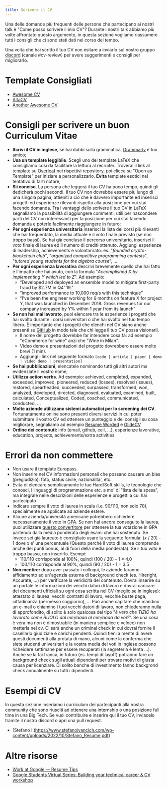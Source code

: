 ```yaml
---
title: Scrivere il CV
---
```


Una delle domande più frequenti delle persone che partecipano ai nostri talk è "Come posso scrivere il mio CV"? 
Durante i nostri talk abbiamo più volte affrontato questo argomento, in questa sezione vogliamo riassumere tutti i consigli che ci sono stati dati nel corso del tempo.

Una volta che hai scritto il tuo CV non esitare a inviarlo sul nostro gruppo [discord](https://discord.gg/BR2udfnpje) (canale #cv-review) per avere suggerimenti e consigli per migliorarlo.

# Template Consigliati 
- [Awesome CV](https://www.overleaf.com/latex/templates/awesome-cv/dfnvtnhzhhbm)
- [AltaCV](https://www.overleaf.com/latex/templates/altacv-template/trgqjpwnmtgv)
- [Another Awesome CV](https://github.com/darwiin/yaac-another-awesome-cv)

# Consigli per scrivere un buon Curriculum Vitae

- **Scrivi il CV in inglese**, se hai dubbi sulla grammatica, [Grammarly](https://www.grammarly.com/) è tuo amico;
- **Usa un template leggibile**. Scegli uno dei template LaTeX che consigliamo così da facilitare la lettura al recruiter. Troverai il link al template su [Overleaf](https://www.overleaf.com/) nei rispettivi repository, poi clicca su "Open as Template" per iniziare a personalizzarlo. **Evita** template esotici nel tentativo di farti notare;
- **Sii conciso**. La persona che leggerà il tuo CV ha poco tempo, quindi gli dedicherà pochi secondi. Il tuo CV non dovrebbe essere più lungo di una singola pagina, attieniti a ciò che è davvero importante ed inserisci progetti ed esperienze rilevanti rispetto alla posizione per cui stai facendo domanda. Tra i vantaggi dello scrivere il tuo CV in LaTeX segnaliamo la possibilità di aggiungere commenti, utili per nascondere parti del CV non interessanti per la posizione per cui stai facendo domanda e poterle facilmente riaggiungere in futuro;
- **Per ogni esperienza universitaria** inserisci la lista dei corsi più rilevanti che hai frequentato, la media attuale e il voto finale previsto (se non troppo bassi). Se hai già concluso il percorso universitario, inserisci il voto finale di laurea ed il numero di crediti ottenuto. Aggiungi esperienze di leadership, achievements e volontarirato: es. "_founded crypto-blockchain club_", "_organized competitive programming contests_", "_tutored young students for the algebra course_", ...
- **Per ogni esperienza lavorativa** descrivi brevemente quello che hai fatto e l'impatto che hai avuto, con la formula "_Accomplished X by implementing Y which led to Z_". Ad esempio:
  - “Developed and deployed an ensemble model to mitigate first-party fraud by $2.7M in Q4' 19.”
  - “improved performance to 10,000 req/s with this technique”
  - “I’ve been the engineer working for 6 months on feature X for project Y, that was launched in December 2018. Gross revenues for our company increased by Y% within 1 year from its launch”
- **Se non hai mai lavorato**, puoi elencare tra le esperienze i progetti che hai svolto durante i corsi universitari o che hai svolto nel tuo tempo libero. È importante che i progetti che elenchi nel CV siano anche presenti su [GitHub](https://github.com/) in modo tale che chi legge il tuo CV possa visionarli.
  - Il nome del progetto dovrebbe far intendere cosa fà: ad esempio "eCommerce for wine" anzi che "Wine in Milan".
  - Video demo e presentazioni del progetto dovrebbero essere molto brevi (1 min).
  - Aggiungi i link nel seguente formato ```[code | article | paper | demo | video demo | presentation]```
- **Se hai pubblicazioni**, elencatele nominando tutti gli altri autori ma evidenziate il vostro nome;
- **Utilizza action verbs**. Ad esempio: achieved, completed, expanded, exceeded, improved, pioneered, reduced (losses), resolved (issues), restored, spearheaded, succeeded, surpassed, transformed, won, analyzed, developed, directed, diagnosed, evaluated, examined, built, calculated, Conceptualized, Coded, coached, communicated, conducted, ...
- **Molte aziende utilizzano sistemi automatici per lo screening dei CV**. Fortunatamente online sono presenti diversi servizi in cui poter submittare il vostro CV ed ottenere un punteggio e dei consigli su cosa migliorare, segnaliamo ad esempio [Resume Worded](https://resumeworded.com/) e [GlideCV](https://glidecv.com/).
- **Ordine dei contenuti:** info (email, github, cell, ...), esperienze lavorative, education, projects, achievements/extra activities

# Errori da non commettere

- Non usare il template Europass.
- Non inserire nel CV informazioni personali che possano causare un bias (pregiudizio): foto, status civile, nazionalita',  etc.
- Evita di elencare semplicamente le tue Hard/Soft skills, le tecnologie che conosci, i linguaggi di programmazione etc. a mo' di "lista della spesa", ma integrale nelle descrizioni delle esperienze e progetti a cui hai partecipato
- Indicare sempre il voto di laurea in scala (i.e. 90/110, non solo 70), specialmente se applicate ad aziende estere. 
- Alcune azienda/università americane potrebbero richiedere necessariamente il voto in [GPA](https://en.wikipedia.org/wiki/Academic_grading_in_the_United_States). Se non hai ancora conseguito la laurea, puoi utilizzare [questo convertitore](https://applications.wes.org/igpa-calculator/) per ottenere la tua votazione in GPA partendo dalla media ponderata degli esami che hai sostenuto. Se invece sei già laureato è consigliato usare la seguente formula: (*x* / 20) - 1 dove *x* e' una percentuale (Questo perchè il voto di laurea comprende anche dei punti bonus, al di fuori della media ponderata). Se il tuo voto è troppo basso, non inserirlo.
Esempi:
  - 110/110 corrisponde al 100%, quindi (100 / 20) - 1 = 4.0
  - 100/110 corrisponde al 90%, quindi (90 / 20) - 1 = 3.5 
- **Non mentire:** dopo aver passato i colloqui, le aziende faranno affidamento ad un'agenzia esterna di background check (es. Hireright, Accurate, ...) per verificare la veridicità del contenuto. Dovrai inserire su un portale le informazioni dei vecchi datori di lavoro e dovrai caricare dei documenti ufficiali su ogni cosa scritta nel CV (meglio se in inglese): attestato di laurea, vecchi contratti di lavoro, vecchie buste paga, cittadinanza (permesso soggiorno), ... Può anche capitare che mandino un e-mail o chiamino i tuoi vecchi datori di lavoro, non chiederanno nulla di approfondito, di solito è solo qualcosa del tipo "_è vero che TIZIO ha lavorato come RUOLO dal mm/aaaa al mm/aaaa da voi?_". Se una cosa è vera ma non è dimostrabile (in maniera semplice e veloce) non metterla nel cv. Ci sarà anche un criminal check in cui dovrai fornire il casellario giudiziale e carichi pendenti. Quindi tieni a mente di avere questi documenti alla protata di mano, alcuni come la conferma che siete studenti universitari e la vostra media dei voti in inglese possono richeidere settimane per essere recuperati (la segreteria è lenta ...). Anche se la fai franca, in futuro (es. tempi di layoff) potranno fare un background check sugli attuali dipendenti per trovare motivi di giusta causa per licenziare. Di solito banche di investimento fanno backgrond check annualmente su tutti i dipendenti.

# Esempi di CV

In questa sezione inseriamo i curriculum dei partecipanti alla nostra community che sono riusciti ad ottenere una internship o una posizione full time in una Big Tech. Se vuoi contribuire e inserire qui il tuo CV, inviacelo tramite il nostro discord o apri una pull request.

- [Stefano I.(https://www.stefanoivancich.com/wp-content/uploads/2022/10/Stefano_Resume.pdf)

# Altre risorse
- [Work at Google — Resume Tips](https://www.youtube.com/watch?v=zrXZBkYzuZo)
- [Google Students Virtual Series: Building your technical career & CV workshop](https://www.youtube.com/watch?v=H_xMcICt2gM)
